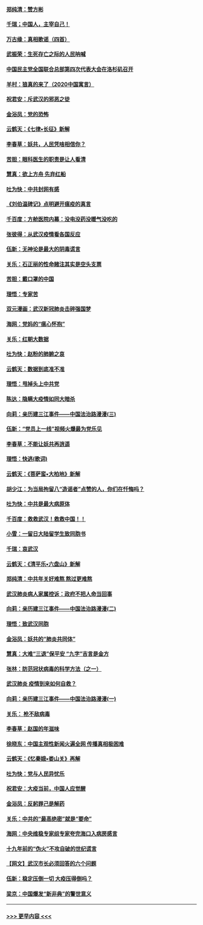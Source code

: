 #### [郑纯清：赞方彬](../pages/nsc993/n11856803.md?t=02100944) 
#### [千瑞；中国人，主宰自己！](../pages/nsc993/n11856793.md?t=02100944) 
#### [万古缘：真相歌谣（四首）](../pages/nsc993/n11856263.md?t=02100944) 
#### [武振荣：生死存亡之际的人民呐喊](../pages/nsc993/n11856256.md?t=02100944) 
#### [中国民主党全国联合总部第四次代表大会在洛杉矶召开](../pages/nsc993/n11856344.md?t=02100944) 
#### [羊村：狼真的来了（2020中国寓言）](../pages/nsc993/n11856229.md?t=02100944) 
#### [祝君安：斥武汉的邪恶之徒](../pages/nsc993/n11855861.md?t=02100944) 
#### [金浴凤：党的恐怖](../pages/nsc993/n11855849.md?t=02100944) 
#### [云鹤天：《七律▪长征》新解](../pages/nsc993/n11855479.md?t=02100944) 
#### [李春草：妖共，人民凭啥相信你？](../pages/nsc993/n11855196.md?t=02100944) 
#### [苦胆：眼科医生的职责是让人看清](../pages/nsc993/n11853840.md?t=02100944) 
#### [慧真：欲上方舟 先弃红船](../pages/nsc993/n11853483.md?t=02100944) 
#### [吐为快：中共封网有感](../pages/nsc993/n11852575.md?t=02100944) 
#### [《刘伯温碑记》点明避开瘟疫的真言](../pages/nsc993/n11852128.md?t=02100944) 
#### [千百度：方舱医院内幕：没电没药没暖气没吃的](../pages/nsc993/n11850211.md?t=02100944) 
#### [张彼得：从武汉疫情看各国反应](../pages/nsc993/n11850102.md?t=02100944) 
#### [伍新：无神论是最大的阴毒谎言](../pages/nsc993/n11846129.md?t=02100944) 
#### [关乐：石正丽的性命赌注其实是空头支票](../pages/nsc993/n11846109.md?t=02100944) 
#### [苦胆：戴口罩的中国](../pages/nsc993/n11845576.md?t=02100944) 
#### [理悟：专家苦](../pages/nsc993/n11845564.md?t=02100944) 
#### [双元漫画：武汉新冠肺炎击碎强国梦](../pages/nsc993/n11843320.md?t=02100944) 
#### [海网：党妈的“瘟心怀抱”](../pages/nsc993/n11840740.md?t=02100944) 
#### [关乐：红朝大数据](../pages/nsc993/n11840675.md?t=02100944) 
#### [吐为快：赵粉的肺腑之哀](../pages/nsc993/n11840618.md?t=02100944) 
#### [云鹤天：数据到底准不准](../pages/nsc993/n11840325.md?t=02100944) 
#### [理悟：甩掉头上中共党](../pages/nsc993/n11838826.md?t=02100944) 
#### [陈达：隐瞒大疫情如同大暗杀](../pages/nsc993/n11838771.md?t=02100944) 
#### [向莉：亲历建三江事件——中国法治路漫漫(三)](../pages/nsc993/n11831825.md?t=02100944) 
#### [伍新：“党员上一线”视频火爆最为党乐见](../pages/nsc993/n11838200.md?t=02100944) 
#### [李春草：不能让妖共再逍遥](../pages/nsc993/n11838102.md?t=02100944) 
#### [理悟：快逃(歌词)](../pages/nsc993/n11838083.md?t=02100944) 
#### [云鹤天：《菩萨蛮▪大柏地》新解](../pages/nsc993/n11838059.md?t=02100944) 
#### [胡少江：为当局拘留八“造谣者”点赞的人，你们在忏悔吗？](../pages/nsc993/n11836801.md?t=02100944) 
#### [吐为快：中共是最大病原体](../pages/nsc993/n11836748.md?t=02100944) 
#### [千百度：救救武汉！救救中国！！](../pages/nsc993/n11836145.md?t=02100944) 
#### [小雪：一留日大陆留学生致同胞书](../pages/nsc993/n11834624.md?t=02100944) 
#### [千瑞：哀武汉](../pages/nsc993/n11833647.md?t=02100944) 
#### [云鹤天：《清平乐▪六盘山》新解](../pages/nsc993/n11833611.md?t=02100944) 
#### [郑纯清：中共年关好难熬 熬过更难熬](../pages/nsc993/n11833489.md?t=02100944) 
#### [武汉肺炎病人家属控诉：政府不把人命当回事](../pages/nsc993/n11833205.md?t=02100944) 
#### [向莉：亲历建三江事件——中国法治路漫漫(二)](../pages/nsc993/n11829102.md?t=02100944) 
#### [理悟：致武汉同胞](../pages/nsc993/n11831522.md?t=02100944) 
#### [金浴凤：妖共的“肺炎共同体”](../pages/nsc993/n11829448.md?t=02100944) 
#### [慧真：大难“三退”保平安 “九字”吉言是金方](../pages/nsc993/n11829501.md?t=02100944) 
#### [张林：防范冠状病毒的科学方法（之一）](../pages/nsc993/n11828618.md?t=02100944) 
#### [武汉肺炎 疫情到来如何自救？](../pages/nsc993/n11827632.md?t=02100944) 
#### [向莉：亲历建三江事件——中国法治路漫漫(一)](../pages/nsc993/n11827190.md?t=02100944) 
#### [关乐： 枪不敌病毒](../pages/nsc993/n11826746.md?t=02100944) 
#### [李春草：赵国的年滋味](../pages/nsc993/n11826321.md?t=02100944) 
#### [徐晓东：中国主观性新闻火遍全网 传播真相极困难](../pages/nsc993/n11826508.md?t=02100944) 
#### [云鹤天：《忆秦娥▪娄山关》再解](../pages/nsc993/n11824682.md?t=02100944) 
#### [吐为快：党与人民异忧乐](../pages/nsc993/n11824660.md?t=02100944) 
#### [祝君安：大疫当前，中国人应觉醒](../pages/nsc993/n11821946.md?t=02100944) 
#### [金浴凤：反躬罪己是解药](../pages/nsc993/n11820280.md?t=02100944) 
#### [关乐：中共的“最高绝密”就是“要命”](../pages/nsc993/n11816946.md?t=02100944) 
#### [海网：中央维稳专家组专家夸完海口入病房感言](../pages/nsc993/n11815138.md?t=02100944) 
#### [十九年前的“伪火”不攻自破的世纪谎言](../pages/nsc993/n11813238.md?t=02100944) 
#### [【网文】武汉市长必须回答的六个问题](../pages/nsc993/n11813848.md?t=02100944) 
#### [伍新：稳定压倒一切 大疫压得倒吗？](../pages/nsc993/n11812634.md?t=02100944) 
#### [梁京：中国爆发“新非典”的警世意义](../pages/nsc993/n11812554.md?t=02100944) 

----
#### [ >>> 更早内容 <<< ](../indexes/nsc993-earlier.md)

